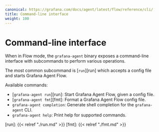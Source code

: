 ```yaml
---
canonical: https://grafana.com/docs/agent/latest/flow/reference/cli/
title: Command-line interface
weight: 100
---
```


# Command-line interface

When in Flow mode, the `grafana-agent` binary exposes a command-line interface with
subcommands to perform various operations.

The most common subcommand is [`run`][run] which accepts a config file and
starts Grafana Agent Flow.

Available commands:

* [`grafana-agent run`][run]: Start Grafana Agent Flow, given a config file.
* [`grafana-agent fmt`][fmt]: Format a Grafana Agent Flow config file.
* `grafana-agent completion`: Generate shell completion for the `grafana-agent` CLI.
* `grafana-agent help`: Print help for supported commands.

[run]: {{< relref "./run.md" >}}
[fmt]: {{< relref "./fmt.md" >}}
